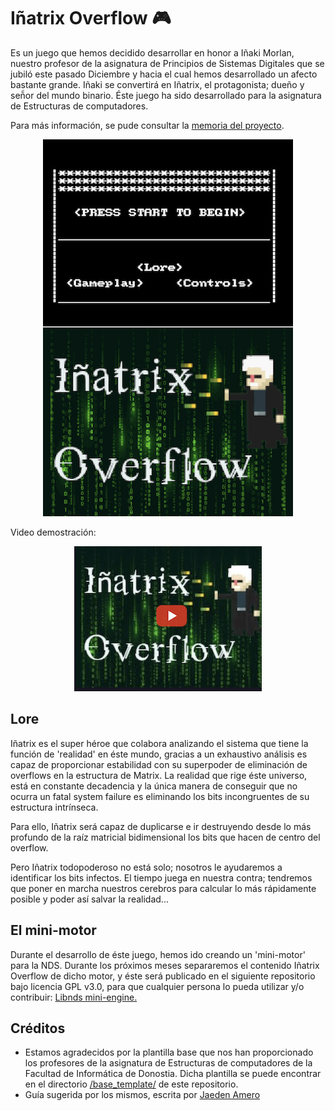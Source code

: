 # Iñatrix Overflow 🎮


Es un juego que hemos decidido desarrollar en honor a Iñaki Morlan, nuestro profesor de la asignatura de Principios de Sistemas Digitales que se jubiló este pasado Diciembre y hacia el cual hemos desarrollado un afecto bastante grande. Iñaki se convertirá en Iñatrix, el protagonista; dueño y señ̃or del mundo binario. Éste juego ha sido desarrollado para la asignatura de Estructuras de computadores.

Para más información, se pude consultar la <a href="https://github.com/Geru-Scotland/inatrix_overflow/blob/master/doc/memoria/Memoria.pdf">memoria del proyecto</a>.

<p align="center">
  <img alt="Main Menu" src="resources/StartingMenu.png" />
</p>


Video demostración:
<p align="center">
  <a target="_blank" href="https://www.youtube.com/watch?v=ibOBxk2QBKM&feature=youtu.be"><img alt="Main Menu" src="resources/Game.png" /></a>
</p>


## Lore


Iñatrix es el super héroe que colabora analizando el sistema que tiene la función de 'realidad' en éste mundo, gracias a un exhaustivo análisis es capaz de proporcionar estabilidad con su superpoder de eliminación de overflows en la estructura de Matrix. La realidad que rige éste universo, está en constante decadencia y la única manera de conseguir que no ocurra un fatal system failure es eliminando los bits incongruentes de su estructura intrínseca.

Para ello, Iñatrix será capaz de duplicarse e ir destruyendo desde lo más profundo de la raíz matricial bidimensional los bits que hacen de centro del overflow.

Pero Iñatrix todopoderoso no está solo; nosotros le ayudaremos a identificar los bits infectos. El tiempo juega en nuestra contra; tendremos que poner en marcha nuestros cerebros para calcular lo más rápidamente posible y poder así salvar la realidad...

## El mini-motor

Durante el desarrollo de éste juego, hemos ido creando un 'mini-motor' para la NDS. Durante los próximos meses separaremos el contenido Iñatrix Overflow de dicho motor, y éste será publicado en el siguiente repositorio bajo licencia GPL v3.0, para que cualquier persona lo pueda utilizar y/o contribuir: <a target="_blank" href="https://github.com/Geru-Scotland/libnds-mini-engine">Libnds mini-engine.</a>


## Créditos

* Estamos agradecidos por la plantilla base que nos han proporcionado los profesores de la asignatura de Estructuras de computadores de la Facultad de Informática de Donostia. Dicha plantilla se puede encontrar en el directorio [/base_template/](https://github.com/Geru-Scotland/inatrix_overflow/tree/master/base_template) de este repositorio.
* Guía sugerida por los mismos, escrita por [Jaeden Amero](https://patater.com/files/projects/manual/manual.html)
